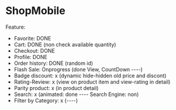 # ShopMobile

Feature:
 + Favorite:                DONE
 + Cart:                    DONE (non check available quantity)
 + Checkout:                DONE
 + Profile:                 DONE
 + Order history:           DONE (random id)
 + Flash Sale:              Onprogress (done View, CountDown  ----)
 + Badge discount:          x (dynamic hide-hidden old price and discont)
 + Rating-Review:           x (view on product item and view-rating in detail)
 + Parity product:          x (in product detail)
 + Search:                  x (animated: done ---- Search Engine: non)
 + Filter by Category:      x (----)
